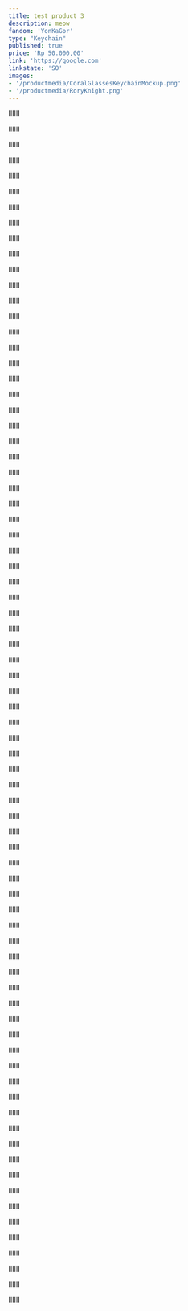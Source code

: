 ```yaml
---
title: test product 3
description: meow
fandom: 'YonKaGor'
type: "Keychain"
published: true
price: 'Rp 50.000,00'
link: 'https://google.com'
linkstate: 'SO'
images:
- '/productmedia/CoralGlassesKeychainMockup.png'
- '/productmedia/RoryKnight.png'
---
```


IIIIII

IIIIII

IIIIII

IIIIII

IIIIII

IIIIII

IIIIII

IIIIII

IIIIII

IIIIII

IIIIII

IIIIII

IIIIII

IIIIII

IIIIII

IIIIII

IIIIII

IIIIII

IIIIII

IIIIII

IIIIII

IIIIII

IIIIII

IIIIII

IIIIII

IIIIII

IIIIII

IIIIII

IIIIII

IIIIII

IIIIII

IIIIII

IIIIII

IIIIII

IIIIII

IIIIII

IIIIII

IIIIII

IIIIII

IIIIII

IIIIII

IIIIII

IIIIII

IIIIII

IIIIII

IIIIII

IIIIII

IIIIII

IIIIII

IIIIII

IIIIII

IIIIII

IIIIII

IIIIII

IIIIII

IIIIII

IIIIII

IIIIII

IIIIII

IIIIII

IIIIII

IIIIII

IIIIII

IIIIII

IIIIII

IIIIII

IIIIII

IIIIII

IIIIII

IIIIII

IIIIII

IIIIII

IIIIII

IIIIII

IIIIII

IIIIII

IIIIII

